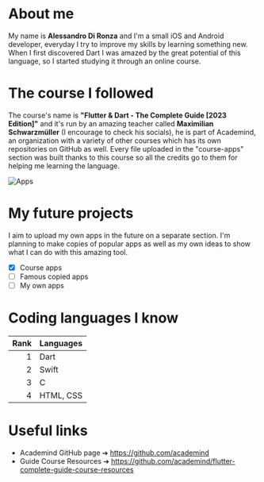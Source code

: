 # About me
My name is **Alessandro Di Ronza** and I'm a small iOS and Android developer, everyday I try to improve my skills by learning something new. When I first discovered Dart I was amazed by the great potential of this language, so I started studying it through an online course.

# The course I followed
The course's name is **"Flutter & Dart - The Complete Guide [2023 Edition]"** and it's run by an amazing teacher called **Maximilian Schwarzmüller** (I encourage to check his socials), he is part of Academind, an organization with a variety of other courses which has its own repositories on GitHub as well. Every file uploaded in the "course-apps" section was built thanks to this course so all the credits go to them for helping me learning the language.

![Apps](https://github.com/ales-drnz/flutter-projects/assets/82038599/c90aa284-aaee-4c70-959e-61c626a9d04e)

# My future projects
I aim to upload my own apps in the future on a separate section. I'm planning to make copies of popular apps as well as my own ideas to show what I can do with this amazing tool.
- [x] Course apps
- [ ] Famous copied apps
- [ ] My own apps

# Coding languages I know
| Rank | Languages |
|-----:|-----------|
|     1| Dart      |
|     2| Swift     |
|     3| C         |
|     4| HTML, CSS |

# Useful links
- Academind GitHub page ➔ https://github.com/academind
- Guide Course Resources ➔ https://github.com/academind/flutter-complete-guide-course-resources

